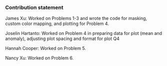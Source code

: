### Contribution statement

James Xu: Worked on Problems 1-3 and wrote the code for masking, custom color mapping, and plotting for Problem 4.

Joselin Hartanto: Worked on Problem 4 in preparing data for plot (mean and anomaly), adjusting plot spacing and format for plot Q4

Hannah Cooper: Worked on Problem 5.

Nancy Xu: Worked on Problem 6.
